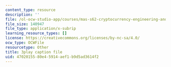 ```yaml
---
content_type: resource
description: ''
file: /ol-ocw-studio-app/courses/mas-s62-cryptocurrency-engineering-and-design-spring-2018/4702015580e45914aef1b9d5ad3614f2_CCeq5PChvuk.vtt
file_size: 140947
file_type: application/x-subrip
learning_resource_types: []
license: https://creativecommons.org/licenses/by-nc-sa/4.0/
ocw_type: OCWFile
resourcetype: Other
title: 3play caption file
uid: 47020155-80e4-5914-aef1-b9d5ad3614f2
---
```

